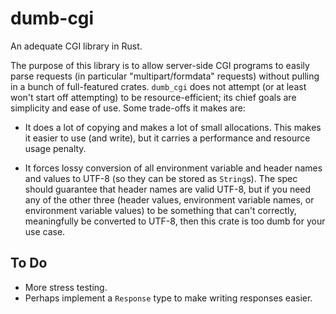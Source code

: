 # dumb-cgi
An adequate CGI library in Rust.

The purpose of this library is to allow server-side CGI programs to easily
parse requests (in particular "multipart/formdata" requests) without pulling
in a bunch of full-featured crates. `dumb_cgi` does not attempt (or at least
won't start off attempting) to be resource-efficient; its chief goals are
simplicity and ease of use. Some trade-offs it makes are:

  * It does a lot of copying and makes a lot of small allocations. This
    makes it easier to use (and write), but it carries a performance and
    resource usage penalty.
  
  * It forces lossy conversion of all environment variable and header names
    and values to UTF-8 (so they can be stored as `String`s). The spec
    should guarantee that header names are valid UTF-8, but if you need
    any of the other three (header values, environment variable names, or
    environment variable values) to be something that can't correctly,
    meaningfully be converted to UTF-8, then this crate is too dumb for
    your use case.


## To Do

  * More stress testing.
  * Perhaps implement a `Response` type to make writing responses easier.